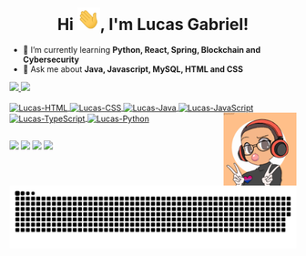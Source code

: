 <h1 align="center">Hi <img src="https://raw.githubusercontent.com/ABSphreak/ABSphreak/master/gifs/Hi.gif" width="40px" />, I'm Lucas Gabriel!</h1>

- 🌱 I’m currently learning **Python, React, Spring, Blockchain and Cybersecurity**
- 💬 Ask me about **Java, Javascript, MySQL, HTML and CSS**

<div>
  <a href="https://github.com/lucasgab-lggs">
  <img height="164em" src="https://github-readme-stats.vercel.app/api?username=lucasgab-lggs&show_icons=true&theme=dark&include_all_commits=true&count_private=true"/>
  <img height="164em" src="https://github-readme-stats.vercel.app/api/top-langs/?username=lucasgab-lggs&layout=compact&langs_count=6&theme=dark"/>
</div>

<div style="display: inline_block"><br>
  <img align="center" alt="Lucas-HTML" height="30" width="40" src="https://cdn.jsdelivr.net/gh/devicons/devicon/icons/html5/html5-original.svg">
  <img align="center" alt="Lucas-CSS" height="30" width="40" src="https://cdn.jsdelivr.net/gh/devicons/devicon/icons/css3/css3-original.svg">
  <img align="center" alt="Lucas-Java" height="30" width="40" src="https://cdn.jsdelivr.net/gh/devicons/devicon/icons/java/java-original.svg">
  <img align="center" alt="Lucas-JavaScript" height="30" width="40" src="https://cdn.jsdelivr.net/gh/devicons/devicon/icons/javascript/javascript-original.svg">
  <img align="center" alt="Lucas-TypeScript" height="30" width="40" src="https://cdn.jsdelivr.net/gh/devicons/devicon/icons/typescript/typescript-original.svg">
  <img align="center" alt="Lucas-Python" height="30" width="40" src="https://cdn.jsdelivr.net/gh/devicons/devicon/icons/python/python-original.svg">
  <img align="right" alt="Lucas-GIF" height="128" width="128" src="https://github.com/lucasgab-lggs/lucasgab-lggs/blob/main/assets/lucas.gif">
</div>

##

<div>
  <a href="https://www.instagram.com/imlusca_/" target="_blank"><img src="https://img.shields.io/badge/-Instagram-%23E4405F?style=for-the-badge&logo=instagram&logoColor=white" target="_blank"></a>
  <a href = "mailto:lucasgab.lggs@gmail.com"><img src="https://img.shields.io/badge/-Gmail-%23333?style=for-the-badge&logo=gmail&logoColor=white" target="_blank"></a>
  <a href="https://www.linkedin.com/in/lucasgab-lggs/" target="_blank"><img src="https://img.shields.io/badge/-LinkedIn-%230077B5?style=for-the-badge&logo=linkedin&logoColor=white" target="_blank"></a>
  <a href="https://open.spotify.com/user/lbr27497" target="_blank"><img src="https://img.shields.io/badge/Spotify-1ED760?&style=for-the-badge&logo=spotify&logoColor=white" target="_blank"></a>

![Snake animation](https://github.com/lucasgab-lggs/lucasgab-lggs/blob/output/github-contribution-grid-snake.svg)
</div>
